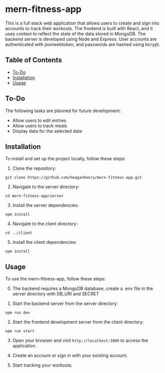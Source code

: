 # mern-fitness-app

This is a full stack web application that allows users to create and sign into accounts to track their workouts. The frontend is built with React, and it uses context to reflect the state of the data stored in MongoDB. The backend server is developed using Node and Express. User accounts are authenticated with jsonwebtoken, and passwords are hashed using bcrypt.

## Table of Contents
- [To-Do](#to-do)
- [Installation](#installation)
- [Usage](#usage)


## To-Do
The following tasks are planned for future development:
- Allow users to edit entries
- Allow users to track meals
- Display data for the selected date


## Installation
To install and set up the project locally, follow these steps:

1. Clone the repository:
```
git clone https://github.com/heaganhenry/mern-fitness-app.git
```

2. Navigate to the server directory:
```
cd mern-fitness-app/server
```

3. Install the server dependencies:
```
npm install
```

4. Navigate to the client directory:
```
cd ../client
```

5. Install the client dependencies:
```
npm install
```


## Usage
To use the mern-fitness-app, follow these steps:

0. The backend requires a MongoDB database, create a .env file in the server directory with DB_URI and SECRET

1. Start the backend server from the server directory:
```
npm run dev
```

2. Start the frontend development server from the client directory:
```
npm run start
```

3. Open your browser and visit `http://localhost:3000` to access the application.

4. Create an account or sign in with your existing account.

5. Start tracking your workouts.
